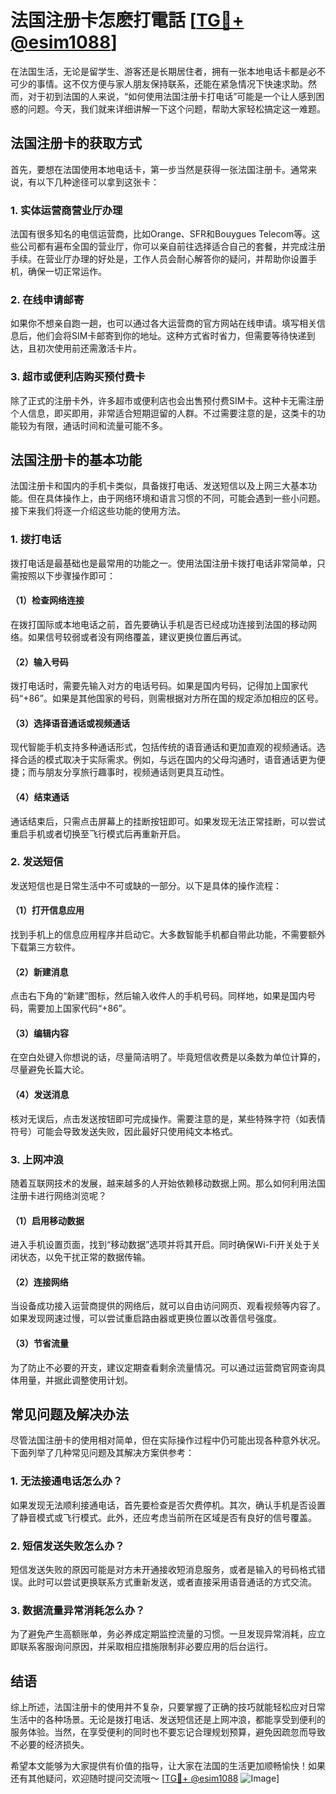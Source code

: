 # 法国注册卡怎麽打電話 [[TG💪+ @esim1088](https://t.me/s/esim1088)]

在法国生活，无论是留学生、游客还是长期居住者，拥有一张本地电话卡都是必不可少的事情。这不仅方便与家人朋友保持联系，还能在紧急情况下快速求助。然而，对于初到法国的人来说，“如何使用法国注册卡打电话”可能是一个让人感到困惑的问题。今天，我们就来详细讲解一下这个问题，帮助大家轻松搞定这一难题。

## 法国注册卡的获取方式

首先，要想在法国使用本地电话卡，第一步当然是获得一张法国注册卡。通常来说，有以下几种途径可以拿到这张卡：

### 1. 实体运营商营业厅办理
法国有很多知名的电信运营商，比如Orange、SFR和Bouygues Telecom等。这些公司都有遍布全国的营业厅，你可以亲自前往选择适合自己的套餐，并完成注册手续。在营业厅办理的好处是，工作人员会耐心解答你的疑问，并帮助你设置手机，确保一切正常运作。

### 2. 在线申请邮寄
如果你不想亲自跑一趟，也可以通过各大运营商的官方网站在线申请。填写相关信息后，他们会将SIM卡邮寄到你的地址。这种方式省时省力，但需要等待快递到达，且初次使用前还需激活卡片。

### 3. 超市或便利店购买预付费卡
除了正式的注册卡外，许多超市或便利店也会出售预付费SIM卡。这种卡无需注册个人信息，即买即用，非常适合短期逗留的人群。不过需要注意的是，这类卡的功能较为有限，通话时间和流量可能不多。

## 法国注册卡的基本功能

法国注册卡和国内的手机卡类似，具备拨打电话、发送短信以及上网三大基本功能。但在具体操作上，由于网络环境和语言习惯的不同，可能会遇到一些小问题。接下来我们将逐一介绍这些功能的使用方法。

### 1. 拨打电话
拨打电话是最基础也是最常用的功能之一。使用法国注册卡拨打电话非常简单，只需按照以下步骤操作即可：

#### （1）检查网络连接
在拨打国际或本地电话之前，首先要确认手机是否已经成功连接到法国的移动网络。如果信号较弱或者没有网络覆盖，建议更换位置后再试。

#### （2）输入号码
拨打电话时，需要先输入对方的电话号码。如果是国内号码，记得加上国家代码“+86”。如果是其他国家的号码，则需根据对方所在国的规定添加相应的区号。

#### （3）选择语音通话或视频通话
现代智能手机支持多种通话形式，包括传统的语音通话和更加直观的视频通话。选择合适的模式取决于实际需求。例如，与远在国内的父母沟通时，语音通话更为便捷；而与朋友分享旅行趣事时，视频通话则更具互动性。

#### （4）结束通话
通话结束后，只需点击屏幕上的挂断按钮即可。如果发现无法正常挂断，可以尝试重启手机或者切换至飞行模式后再重新开启。

### 2. 发送短信
发送短信也是日常生活中不可或缺的一部分。以下是具体的操作流程：

#### （1）打开信息应用
找到手机上的信息应用程序并启动它。大多数智能手机都自带此功能，不需要额外下载第三方软件。

#### （2）新建消息
点击右下角的“新建”图标，然后输入收件人的手机号码。同样地，如果是国内号码，需要加上国家代码“+86”。

#### （3）编辑内容
在空白处键入你想说的话，尽量简洁明了。毕竟短信收费是以条数为单位计算的，尽量避免长篇大论。

#### （4）发送消息
核对无误后，点击发送按钮即可完成操作。需要注意的是，某些特殊字符（如表情符号）可能会导致发送失败，因此最好只使用纯文本格式。

### 3. 上网冲浪
随着互联网技术的发展，越来越多的人开始依赖移动数据上网。那么如何利用法国注册卡进行网络浏览呢？

#### （1）启用移动数据
进入手机设置页面，找到“移动数据”选项并将其开启。同时确保Wi-Fi开关处于关闭状态，以免干扰正常的数据传输。

#### （2）连接网络
当设备成功接入运营商提供的网络后，就可以自由访问网页、观看视频等内容了。如果发现网速过慢，可以尝试重启路由器或更换位置以改善信号强度。

#### （3）节省流量
为了防止不必要的开支，建议定期查看剩余流量情况。可以通过运营商官网查询具体用量，并据此调整使用计划。

## 常见问题及解决办法

尽管法国注册卡的使用相对简单，但在实际操作过程中仍可能出现各种意外状况。下面列举了几种常见问题及其解决方案供参考：

### 1. 无法接通电话怎么办？
如果发现无法顺利接通电话，首先要检查是否欠费停机。其次，确认手机是否设置了静音模式或飞行模式。此外，还应考虑当前所在区域是否有良好的信号覆盖。

### 2. 短信发送失败怎么办？
短信发送失败的原因可能是对方未开通接收短消息服务，或者是输入的号码格式错误。此时可以尝试更换联系方式重新发送，或者直接采用语音通话的方式交流。

### 3. 数据流量异常消耗怎么办？
为了避免产生高额账单，务必养成定期监控流量的习惯。一旦发现异常消耗，应立即联系客服询问原因，并采取相应措施限制非必要应用的后台运行。

## 结语

综上所述，法国注册卡的使用并不复杂，只要掌握了正确的技巧就能轻松应对日常生活中的各种场景。无论是拨打电话、发送短信还是上网冲浪，都能享受到便利的服务体验。当然，在享受便利的同时也不要忘记合理规划预算，避免因疏忽而导致不必要的经济损失。

希望本文能够为大家提供有价值的指导，让大家在法国的生活更加顺畅愉快！如果还有其他疑问，欢迎随时提问交流哦～ [[TG💪+ @esim1088](https://t.me/s/esim1088) ![Image](https://i.postimg.cc/4NQfJmqS/Snipaste-2025-05-13-00-14-12.png)]
